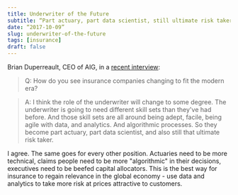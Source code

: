 ```yaml
---
title: Underwriter of the Future
subtitle: “Part actuary, part data scientist, still ultimate risk taker”
date: “2017-10-09”
slug: underwriter-of-the-future
tags: [insurance]
draft: false
---
```


Brian Duperreault, CEO of AIG, in a [recent interview](https://asia.nikkei.com/Business/Companies/Insurtech-should-help-lower-premiums-AIG-chief?page=1):

> Q: How do you see insurance companies changing to fit the modern era?

> A: I think the role of the underwriter will change to some degree. The underwriter is going to need different skill sets than they've had before. And those skill sets are all around being adept, facile, being agile with data, and analytics. And algorithmic processes. So they become part actuary, part data scientist, and also still that ultimate risk taker.

I agree. The same goes for every other position. Actuaries need to be more technical, claims people need to be more "algorithmic" in their decisions, executives need to be beefed capital allocators. This is the best way for insurance to regain relevance in the global economy - use data and analytics to take more risk at prices attractive to customers.

